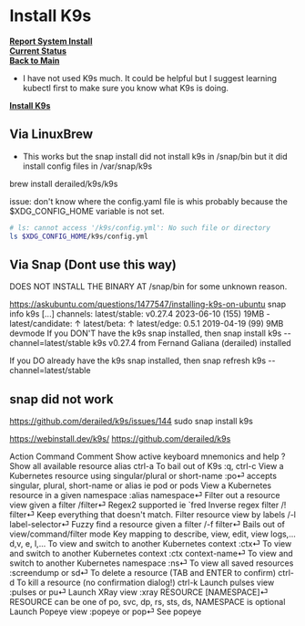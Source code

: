 # Install K9s

**[Report System Install](./report-system-install.md)**\
**[Current Status](../development/status/weekly/current_status.md)**\
**[Back to Main](../README.md)**

- I have not used K9s much.  It could be helpful but I suggest learning kubectl first to make sure you know what K9s is doing.

**[Install K9s](https://k9scli.io/topics/install/)**

## Via LinuxBrew

- This works but the snap install did not install k9s in /snap/bin but it did install config files in /var/snap/k9s

brew install derailed/k9s/k9s

issue: don't know where the config.yaml file is whis probably because the $XDG_CONFIG_HOME variable is not set.

```bash
# ls: cannot access '/k9s/config.yml': No such file or directory
ls $XDG_CONFIG_HOME/k9s/config.yml                                                                   
```

## Via Snap (Dont use this way)

DOES NOT INSTALL THE BINARY AT /snap/bin for some unknown reason.

<https://askubuntu.com/questions/1477547/installing-k9s-on-ubuntu>
snap info k9s
[...]
channels:
  latest/stable:    v0.27.4 2023-06-10 (155) 19MB -
  latest/candidate: ↑
  latest/beta:      ↑
  latest/edge:      0.5.1   2019-04-19  (99)  9MB devmode
If you DON'T have the k9s snap installed, then
snap install k9s --channel=latest/stable
k9s v0.27.4 from Fernand Galiana (derailed) installed

If you DO already have the k9s snap installed, then
snap refresh k9s --channel=latest/stable

## snap did not work

<https://github.com/derailed/k9s/issues/144>
sudo snap install k9s

<https://webinstall.dev/k9s/>
<https://github.com/derailed/k9s>

Action Command Comment
Show active keyboard mnemonics and help ?
Show all available resource alias ctrl-a
To bail out of K9s :q, ctrl-c
View a Kubernetes resource using singular/plural or short-name :po⏎ accepts singular, plural, short-name or alias ie pod or pods
View a Kubernetes resource in a given namespace :alias namespace⏎
Filter out a resource view given a filter /filter⏎ Regex2 supported ie `fred
Inverse regex filter /! filter⏎ Keep everything that doesn't match.
Filter resource view by labels /-l label-selector⏎
Fuzzy find a resource given a filter /-f filter⏎
Bails out of view/command/filter mode <esc>
Key mapping to describe, view, edit, view logs,... d,v, e, l,...
To view and switch to another Kubernetes context :ctx⏎
To view and switch to another Kubernetes context :ctx context-name⏎
To view and switch to another Kubernetes namespace :ns⏎
To view all saved resources :screendump or sd⏎
To delete a resource (TAB and ENTER to confirm) ctrl-d
To kill a resource (no confirmation dialog!) ctrl-k
Launch pulses view :pulses or pu⏎
Launch XRay view :xray RESOURCE [NAMESPACE]⏎ RESOURCE can be one of po, svc, dp, rs, sts, ds, NAMESPACE is optional
Launch Popeye view :popeye or pop⏎ See popeye
